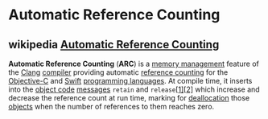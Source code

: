 # Automatic Reference Counting



## wikipedia [Automatic Reference Counting](https://en.wikipedia.org/wiki/Automatic_Reference_Counting)

**Automatic Reference Counting** (**ARC**) is a [memory management](https://en.wikipedia.org/wiki/Memory_management) feature of the [Clang](https://en.wikipedia.org/wiki/Clang) [compiler](https://en.wikipedia.org/wiki/Compiler) providing automatic [reference counting](https://en.wikipedia.org/wiki/Reference_counting) for the [Objective-C](https://en.wikipedia.org/wiki/Objective-C) and [Swift](https://en.wikipedia.org/wiki/Swift_(programming_language)) [programming languages](https://en.wikipedia.org/wiki/Programming_language). At compile time, it inserts into the [object code](https://en.wikipedia.org/wiki/Object_code) [messages](https://en.wikipedia.org/wiki/Object-oriented_programming#Dynamic_dispatch/message_passing) `retain` and `release`[[1\]](https://en.wikipedia.org/wiki/Automatic_Reference_Counting#cite_note-Ars-1)[[2\]](https://en.wikipedia.org/wiki/Automatic_Reference_Counting#cite_note-Kochan-2) which increase and decrease the reference count at run time, marking for [deallocation](https://en.wikipedia.org/wiki/Deallocation) those [objects](https://en.wikipedia.org/wiki/Object_(computer_science)) when the number of references to them reaches zero.


